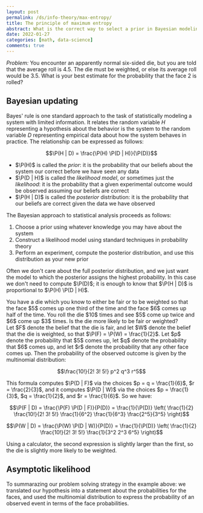 ```yaml
---
layout: post
permalink: /ds/info-theory/max-entropy/
title: The principle of maximum entropy
abstract: What is the correct way to select a prior in Bayesian modeling? This is a deep question which leads naturally to the principle of maximum entropy, a fundamental tool in statistics, machine learning, and beyond.
date: 2022-01-27
categories: [math, data-science]
comments: true
---
```


*Problem:* You encounter an apparently normal six-sided die, but you are told that the average roll is $4.5$. The die must be weighted, or else its average roll would be $3.5$. What is your best estimate for the probability that the face $2$ is rolled?

## Bayesian updating

Bayes' rule is one standard approach to the task of statistically modeling a system with limited information.
It relates the random variable $H$ representing a hypothesis about the behavior is the system to the random variable $D$ representing empirical data about how the system behaves in practice.
The relationship can be expressed as follows:

$$\P(H | D) = \frac{\P(H) \P(D | H)}{\P(D)}$$

- $\P(H)$ is called the _prior_: it is the probability that our beliefs about the system our correct before we have seen any data
- $\P(D | H)$ is called the _likelihood model_, or sometimes just the _likelihood_: it is the probability that a given experimental outcome would be observed assuming our beliefs are correct
- $\P(H | D)$ is called the _posterior_ distribution: it is the probability that our beliefs are correct given the data we have observed

The Bayesian approach to statistical analysis proceeds as follows:

1. Choose a prior using whatever knowledge you may have about the system
2. Construct a likelihood model using standard techniques in probability theory
3. Perform an experiment, compute the posterior distribution, and use this distribution as your new prior

Often we don't care about the full posterior distribution, and we just want the model to which the posterior assigns the highest probability.
In this case we don't need to compute $\P(D)$; it is enough to know that $\P(H | D)$ is proportional to $\P(H) \P(D | H)$.

<div class="example">
You have a die which you know to either be fair or to be weighted so that the face $5$ comes up one third of the time and the face $6$ comes up half of the time.
You roll the die $10$ times and see $5$ come up twice and $6$ come up $3$ times.
Is the die more likely to be fair or weighted?
</div>
<div class="solution">
Let $F$ denote the belief that the die is fair, and let $W$ denote the belief that the die is weighted, so that $\P(F) = \P(W) = \frac{1}{2}$.
Let $p$ denote the probability that $5$ comes up, let $q$ denote the probability that $6$ comes up, and let $r$ denote the probability that any other face comes up.
Then the probability of the observed outcome is given by the multinomial distribution:

$$\frac{10!}{2! 3! 5!} p^2 q^3 r^5$$

This formula computes $\P(D | F)$ via the choices $p = q = \frac{1}{6}$, $r = \frac{2}{3}$, and it computes $\P(D | W)$ via the choices $p = \frac{1}{3}$, $q = \frac{1}{2}$, and $r = \frac{1}{6}$.
So we have:

$$\P(F | D) = \frac{\P(F) \P(D | F)}{P(D)} = \frac{1}{\P(D)} \left( \frac{1}{2} \frac{10!}{2! 3! 5!} \frac{1}{6^2} \frac{1}{6^3} \frac{2^5}{3^5} \right)$$

$$\P(W | D) = \frac{\P(W) \P(D | W)}{P(D)} = \frac{1}{\P(D)} \left( \frac{1}{2} \frac{10!}{2! 3! 5!} \frac{1}{3^2 2^3 6^5} \right)$$

Using a calculator, the second expression is slightly larger than the first, so the die is slightly more likely to be weighted.
</div>

## Asymptotic likelihood

To summarazing our problem solving strategy in the example above: we translated our hypothesis into a statement about the probabilities for the faces, and used the multinomial distribution to express the probability of an observed event in terms of the face probabilities.
